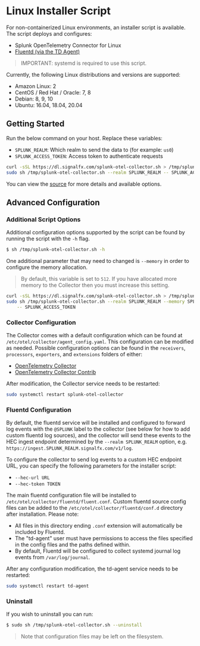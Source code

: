 # Linux Installer Script

For non-containerized Linux environments, an installer script is available. The
script deploys and configures:

- Splunk OpenTelemetry Connector for Linux
- [Fluentd (via the TD Agent)](https://www.fluentd.org/)

> IMPORTANT: systemd is required to use this script.

Currently, the following Linux distributions and versions are supported:

- Amazon Linux: 2
- CentOS / Red Hat / Oracle: 7, 8
- Debian: 8, 9, 10
- Ubuntu: 16.04, 18.04, 20.04

## Getting Started

Run the below command on your host. Replace these variables:

- `SPLUNK_REALM`: Which realm to send the data to (for example: `us0`)
- `SPLUNK_ACCESS_TOKEN`: Access token to authenticate requests

```sh
curl -sSL https://dl.signalfx.com/splunk-otel-collector.sh > /tmp/splunk-otel-collector.sh;
sudo sh /tmp/splunk-otel-collector.sh --realm SPLUNK_REALM -- SPLUNK_ACCESS_TOKEN
```

You can view the [source](../../internal/buildscripts/packaging/installer/install.sh)
for more details and available options.

## Advanced Configuration

### Additional Script Options

Additional configuration options supported by the script can be found by
running the script with the `-h` flag.

```sh
$ sh /tmp/splunk-otel-collector.sh -h
```

One additional parameter that may need to changed is `--memory` in order to
configure the memory allocation.

> By default, this variable is set to `512`. If you have allocated more memory
> to the Collector then you must increase this setting.

```sh
curl -sSL https://dl.signalfx.com/splunk-otel-collector.sh > /tmp/splunk-otel-collector.sh;
sudo sh /tmp/splunk-otel-collector.sh --realm SPLUNK_REALM --memory SPLUNK_MEMORY_TOTAL_MIB \
    -- SPLUNK_ACCESS_TOKEN
```

### Collector Configuration

The Collector comes with a default configuration which can be found at
`/etc/otel/collector/agent_config.yaml`. This configuration can be
modified as needed. Possible configuration options can be found in the
`receivers`, `processors`, `exporters`, and `extensions` folders of either:

- [OpenTelemetry Collector](https://github.com/open-telemetry/opentelemetry-collector)
- [OpenTelemetry Collector Contrib](https://github.com/open-telemetry/opentelemetry-collector-contrib)

After modification, the Collector service needs to be restarted:

```sh
sudo systemctl restart splunk-otel-collector
```

### Fluentd Configuration

By default, the fluentd service will be installed and configured to forward log
events with the `@SPLUNK` label to the collector (see below for how to add
custom fluentd log sources), and the collector will send these events to the
HEC ingest endpoint determined by the `--realm SPLUNK_REALM` option, e.g.
`https://ingest.SPLUNK_REALM.signalfx.com/v1/log`.

To configure the collector to send log events to a custom HEC endpoint URL, you
can specify the following parameters for the installer script:

- `--hec-url URL`
- `--hec-token TOKEN`

The main fluentd configuration file will be installed to
`/etc/otel/collector/fluentd/fluent.conf`. Custom fluentd source config files
can be added to the `/etc/otel/collector/fluentd/conf.d` directory after 
installation. Please note:

- All files in this directory ending `.conf` extension will automatically be
 included by Fluentd.
- The "td-agent" user must have permissions to access the files specified in
  the config files and the paths defined within.
- By default, Fluentd will be configured to collect systemd journal log events
from `/var/log/journal`.

After any configuration modification, the td-agent service needs to be restarted:

```sh
sudo systemctl restart td-agent
```

### Uninstall

If you wish to uninstall you can run:

```sh
$ sudo sh /tmp/splunk-otel-collector.sh --uninstall
```

> Note that configuration files may be left on the filesystem.
